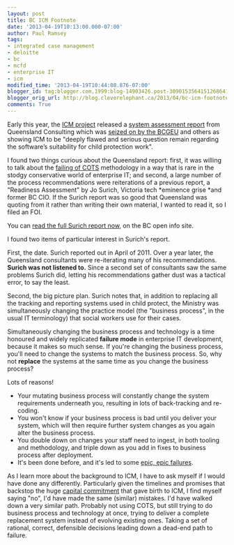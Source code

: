 ```yaml
---
layout: post
title: BC ICM Footnote
date: '2013-04-19T10:13:00.000-07:00'
author: Paul Ramsey
tags:
- integrated case management
- deloitte
- bc
- mcfd
- enterprise IT
- icm
modified_time: '2013-04-19T10:44:08.876-07:00'
blogger_id: tag:blogger.com,1999:blog-14903426.post-3090153564151268641
blogger_orig_url: http://blog.cleverelephant.ca/2013/04/bc-icm-footnote.html
comments: True
---
```


Early this year, the [ICM project](http://www.integratedcasemanagement.gov.bc.ca/) released a [system assessment report](http://www.integratedcasemanagement.gov.bc.ca/documents/icm-mcfd-iar.pdf) from Queensland Consulting which was [seized on by the BCGEU](http://www.bcgeu.ca/ICM_interim_report_120124) and others as showing ICM to be "deeply flawed and serious question remain regarding the software’s suitability for child protection work".

I found two things curious about the Queensland report: first, it was willing to talk about the [failing of COTS](/2013/01/cots-uber-alles.html) methodology in a way that is rare in the stodgy conservative world of enterprise IT; and second, a large number of the process recommendations were reiterations of a previous report, a "Readiness Assessment" by Jo Surich, Victoria tech *eminence grise *and former BC CIO.  If the Surich report was so good that Queensland was quoting from it rather than writing their own material, I wanted to read it, so I filed an FOI.

You can [read the full Surich report now](http://docs.openinfo.gov.bc.ca/D19070713A_Response_Package_CFD-2013-00140.PDF), on the BC open info site.

I found two items of particular interest in Surich's report.

First, the date. Surich reported out in April of 2011. Over a year later, the Queensland consultants were re-iterating many of his recommendations. **Surich was not listened to.** Since a second set of consultants saw the same problems Surich did, letting his recommendations gather dust was a tactical error, to say the least.

Second, the big picture plan. Surich notes that, in addition to replacing all the tracking and reporting systems used in child protect, the Ministry was simultaneously changing the practice model (the "business process", in the usual IT terminology) that social workers use for their cases.

Simultaneously changing the business process and technology is a time honoured and widely replicated **failure mode** in enterprise IT development, because it makes so much sense.  If you're changing the business process, you'll need to change the systems to match the business process.  So, why not **replace** the systems at the same time as you change the business process?

Lots of reasons!

* Your mutating business process will constantly change the system requirements underneath you, resulting in lots of back-tracking and re-coding. 
* You won't know if your business process is bad until you deliver your system, which will then require further system changes as you again alter the business process.
* You double down on changes your staff need to ingest, in both tooling and methodology, and triple down as you add in fixes to business process after deployment.
* It's been done before, and it's led to some [epic, epic failures](http://spectrum.ieee.org/computing/software/who-killed-the-virtual-case-file/0).

As I learn more about the background to ICM, I have to ask myself if I would have done any differently. Particularly given the timelines and promises that backstop the huge [capital commitment](/2012/12/is-building-enterprise-systems-capital.html) that gave birth to ICM, I find myself saying "no", I'd have made the same (similar) mistakes. I'd have walked down a very similar path. Probably not using COTS, but still trying to do business process and technology at once, trying to deliver a complete replacement system instead of evolving existing ones. Taking a set of rational, correct, defensible decisions leading down a dead-end path to failure.

